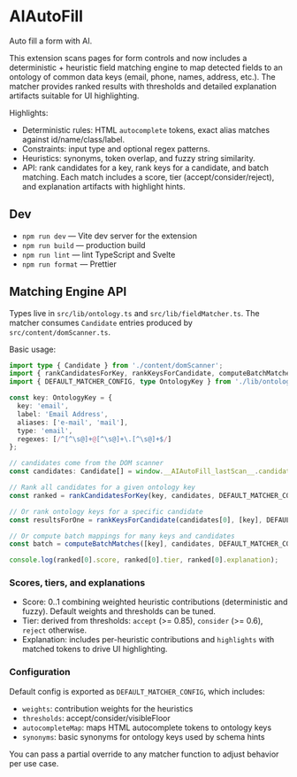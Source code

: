 # AIAutoFill

Auto fill a form with AI.

This extension scans pages for form controls and now includes a deterministic + heuristic field matching engine to map detected fields to an ontology of common data keys (email, phone, names, address, etc.). The matcher provides ranked results with thresholds and detailed explanation artifacts suitable for UI highlighting.

Highlights:
- Deterministic rules: HTML `autocomplete` tokens, exact alias matches against id/name/class/label.
- Constraints: input type and optional regex patterns.
- Heuristics: synonyms, token overlap, and fuzzy string similarity.
- API: rank candidates for a key, rank keys for a candidate, and batch matching. Each match includes a score, tier (accept/consider/reject), and explanation artifacts with highlight hints.

## Dev

- `npm run dev` — Vite dev server for the extension
- `npm run build` — production build
- `npm run lint` — lint TypeScript and Svelte
- `npm run format` — Prettier

## Matching Engine API

Types live in `src/lib/ontology.ts` and `src/lib/fieldMatcher.ts`. The matcher consumes `Candidate` entries produced by `src/content/domScanner.ts`.

Basic usage:

```ts
import type { Candidate } from './content/domScanner';
import { rankCandidatesForKey, rankKeysForCandidate, computeBatchMatches } from './lib/fieldMatcher';
import { DEFAULT_MATCHER_CONFIG, type OntologyKey } from './lib/ontology';

const key: OntologyKey = {
  key: 'email',
  label: 'Email Address',
  aliases: ['e-mail', 'mail'],
  type: 'email',
  regexes: [/^[^\s@]+@[^\s@]+\.[^\s@]+$/]
};

// candidates come from the DOM scanner
const candidates: Candidate[] = window.__AIAutoFill_lastScan__.candidates;

// Rank all candidates for a given ontology key
const ranked = rankCandidatesForKey(key, candidates, DEFAULT_MATCHER_CONFIG);

// Or rank ontology keys for a specific candidate
const resultsForOne = rankKeysForCandidate(candidates[0], [key], DEFAULT_MATCHER_CONFIG);

// Or compute batch mappings for many keys and candidates
const batch = computeBatchMatches([key], candidates, DEFAULT_MATCHER_CONFIG);

console.log(ranked[0].score, ranked[0].tier, ranked[0].explanation);
```

### Scores, tiers, and explanations

- Score: 0..1 combining weighted heuristic contributions (deterministic and fuzzy). Default weights and thresholds can be tuned.
- Tier: derived from thresholds: `accept` (>= 0.85), `consider` (>= 0.6), `reject` otherwise.
- Explanation: includes per-heuristic contributions and `highlights` with matched tokens to drive UI highlighting.

### Configuration

Default config is exported as `DEFAULT_MATCHER_CONFIG`, which includes:
- `weights`: contribution weights for the heuristics
- `thresholds`: accept/consider/visibleFloor
- `autocompleteMap`: maps HTML autocomplete tokens to ontology keys
- `synonyms`: basic synonyms for ontology keys used by schema hints

You can pass a partial override to any matcher function to adjust behavior per use case.

